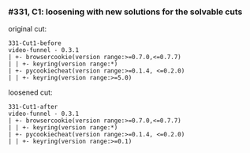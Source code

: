 ### #331, C1: loosening with new solutions for the solvable cuts
original cut:

```
331-Cut1-before
video-funnel - 0.3.1
| +- browsercookie(version range:>=0.7.0,<=0.7.7)
| | +- keyring(version range:*)
| +- pycookiecheat(version range:>=0.1.4, <=0.2.0)
| | +- keyring(version range:>=5.0)
```




loosened cut:
```
331-Cut1-after
video-funnel - 0.3.1
| +- browsercookie(version range:>=0.7.0,<=0.7.7)
| | +- keyring(version range:*)
| +- pycookiecheat(version range:>=0.1.4, <=0.2.0)
| | +- keyring(version range:>=0.1) 
```


